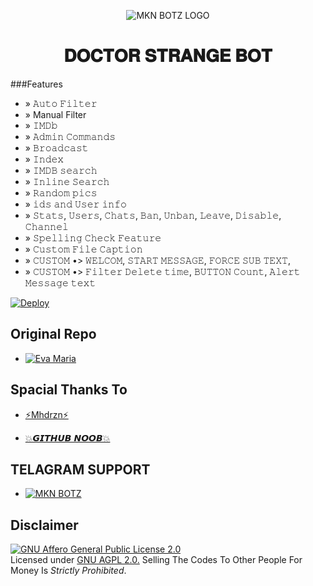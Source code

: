 <p align="center">
  <img src="https://telegra.ph/file/fceea35aa54f8b46fe605.jpg" alt="MKN BOTZ LOGO">
</p>

</p>
<h1 align="center">
  <b>𝐃𝐎𝐂𝐓𝐎𝐑 𝐒𝐓𝐑𝐀𝐍𝐆𝐄 𝐁𝐎𝐓</b>
</h1>

###Features

- » 𝙰𝚞𝚝𝚘 𝙵𝚒𝚕𝚝𝚎𝚛
- » Manual Filter
- » 𝙸𝙼𝙳𝚋
- » 𝙰𝚍𝚖𝚒𝚗 𝙲𝚘𝚖𝚖𝚊𝚗𝚍𝚜
- » 𝙱𝚛𝚘𝚊𝚍𝚌𝚊𝚜𝚝
- » 𝙸𝚗𝚍𝚎𝚡
- » 𝙸𝙼𝙳𝙱 𝚜𝚎𝚊𝚛𝚌𝚑
- » 𝙸𝚗𝚕𝚒𝚗𝚎 𝚂𝚎𝚊𝚛𝚌𝚑
- » 𝚁𝚊𝚗𝚍𝚘𝚖 𝚙𝚒𝚌𝚜
- » 𝚒𝚍𝚜 𝚊𝚗𝚍 𝚄𝚜𝚎𝚛 𝚒𝚗𝚏𝚘
- » 𝚂𝚝𝚊𝚝𝚜, 𝚄𝚜𝚎𝚛𝚜, 𝙲𝚑𝚊𝚝𝚜, 𝙱𝚊𝚗, 𝚄𝚗𝚋𝚊𝚗, 𝙻𝚎𝚊𝚟𝚎, 𝙳𝚒𝚜𝚊𝚋𝚕𝚎, 𝙲𝚑𝚊𝚗𝚗𝚎𝚕
- » 𝚂𝚙𝚎𝚕𝚕𝚒𝚗𝚐 𝙲𝚑𝚎𝚌𝚔 𝙵𝚎𝚊𝚝𝚞𝚛𝚎
- » 𝙲𝚞𝚜𝚝𝚘𝚖 𝙵𝚒𝚕𝚎 𝙲𝚊𝚙𝚝𝚒𝚘𝚗
- » 𝙲𝚄𝚂𝚃𝙾𝙼 •> 𝚆𝙴𝙻𝙲𝙾𝙼, 𝚂𝚃𝙰𝚁𝚃 𝙼𝙴𝚂𝚂𝙰𝙶𝙴, 𝙵𝙾𝚁𝙲𝙴 𝚂𝚄𝙱 𝚃𝙴𝚇𝚃, 
- » 𝙲𝚄𝚂𝚃𝙾𝙼 •> 𝙵𝚒𝚕𝚝𝚎𝚛 𝙳𝚎𝚕𝚎𝚝𝚎 𝚝𝚒𝚖𝚎, 𝙱𝚄𝚃𝚃𝙾𝙽 𝙲𝚘𝚞𝚗𝚝, 𝙰𝚕𝚎𝚛𝚝 𝙼𝚎𝚜𝚜𝚊𝚐𝚎 𝚝𝚎𝚡𝚝         



[![Deploy](https://www.herokucdn.com/deploy/button.svg)](https://heroku.com/deploy?template=https://github.com/MrMKN/Doctor_Strange-BOT)                                


## Original Repo

* [![Eva Maria](https://img.shields.io/static/v1?label=Evaa&message=Maria&color=geen)](https://github.com/EvamariaTG/EvaMaria)

## Spacial Thanks To

* [⚡️Mhdrzn⚡️](https://github.com/arjun-sangu)

* [💥𝙂𝙄𝙏𝙃𝙐𝘽 𝙉𝙊𝙊𝘽💥](https://t.me/GitHub_noob)

## TELAGRAM SUPPORT 

* [![MKN BOTZ](https://img.shields.io/static/v1?label=MKN&message=BOTZ&color=critical)](https://t.me/mkn_bots_updates)


## Disclaimer
[![GNU Affero General Public License 2.0](https://www.gnu.org/graphics/agplv3-155x51.png)](https://www.gnu.org/licenses/agpl-3.0.en.html#header)    
Licensed under [GNU AGPL 2.0.](https://github.com/EvamariaTG/evamaria/blob/master/LICENSE)
Selling The Codes To Other People For Money Is *Strictly Prohibited*.
